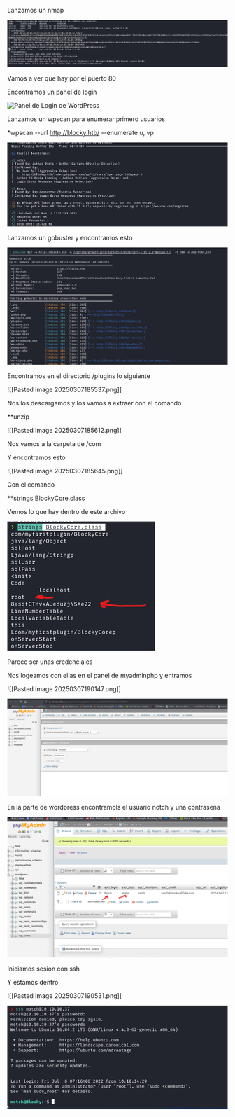 Lanzamos un nmap 


![Resultado de Nmap](Pasted%20image%2020250307182407.png)

Vamos a ver que hay por el puerto 80

Encontramos un panel de login

![Panel de Login de WordPress](Pasted%20image%2020250307182630.png)

Lanzamos un wpscan para enumerar primero usuarios

*wpscan --url http://blocky.htb/ --enumerate u, vp

![Resultado de WPScan](Pasted%20image%2020250307182915.png)

Lanzamos un gobuster y encontramos esto 

![Resultado de Gobuster](Pasted%20image%2020250307184409.png)

Encontramos en el directorio /plugins lo siguiente

![[Pasted image 20250307185537.png]]

Nos los descargamos y los vamos a extraer con el comando

**unzip

![[Pasted image 20250307185612.png]]

Nos vamos a la carpeta de /com

Y encontramos esto

![[Pasted image 20250307185645.png]]

Con el comando

**strings BlockyCore.class

Vemos lo que hay dentro de este archivo

![Credenciales en el archivo Java](Pasted%20image%2020250307185722.png)

Parece ser unas credenciales

Nos logeamos con ellas en el panel de myadminphp y entramos

![[Pasted image 20250307190147.png]]


![Panel de phpMyAdmin](Pasted%20image%2020250307185759.png)

En la parte de wordpress encontramols el usuario notch y una contraseña


![Credenciales en la base de datos](Pasted%20image%2020250307190233.png)

Iniciamos sesion con ssh

Y estamos dentro

![[Pasted image 20250307190531.png]]

![Conexión SSH exitosa](Pasted%20image%2020250307190531.png)
